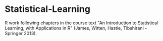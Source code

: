 # Statistical-Learning
R work following chapters in the course text "An Introduction to Statistical Learning, with Applications in R" (James, Witten, Hastie, Tibshirani - Springer 2013). 

